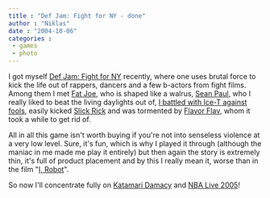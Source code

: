 ```yaml
---
title : "Def Jam: Fight for NY - done"
author : "Niklas"
date : "2004-10-06"
categories : 
 - games
 - photo
---
```


I got myself [Def Jam: Fight for NY](http://www.gamerankings.com/htmlpages2/920171.asp) recently, where one uses brutal force to kick the life out of rappers, dancers and a few b-actors from fight films. Among them I met [Fat Joe](https://niklasblog.com/wp-content/2004-10-06-fatjoe.jpg), who is shaped like a walrus, [Sean Paul](https://niklasblog.com/wp-content/2004-10-06-seanpaul.jpg), who I really liked to beat the living daylights out of, [I battled with Ice-T against fools](https://niklasblog.com/wp-content/2004-10-06-icetmore.jpg), easily kicked [Slick Rick](https://niklasblog.com/wp-content/2004-10-06-slickrick.jpg) and was tormented by [Flavor Flav](https://niklasblog.com/wp-content/2004-10-06-flava.jpg), whom it took a while to get rid of.

All in all this game isn't worth buying if you're not into senseless violence at a very low level. Sure, it's fun, which is why I played it through (although the maniac in me made me play it entirely) but then again the story is extremely thin, it's full of product placement and by this I really mean it, worse than in the film "[I, Robot](http://www.thebestpageintheuniverse.net/c.cgi?u=i_robot)".

So now I'll concentrate fully on [Katamari Damacy](http://www.gamerankings.com/htmlpages2/918766.asp) and [NBA Live 2005](http://www.gamerankings.com/htmlpages2/920477.asp)!
